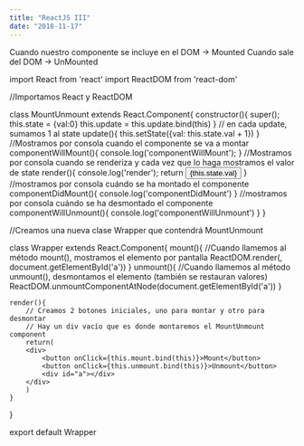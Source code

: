 ```yaml
---
title: "ReactJS III"
date: "2018-11-17"
---
```


Cuando nuestro componente se incluye en el DOM -> Mounted
Cuando sale del DOM -> UnMounted

import React from 'react'
import ReactDOM from 'react-dom'

//Importamos React y ReactDOM

class MountUnmount extends React.Component{
    constructor(){
    super();
    this.state = {val:0}
    this.update = this.update.bind(this)
    }
    // en cada update, sumamos 1 al state
    update(){
        this.setState({val: this.state.val + 1})
    }
    //Mostramos por consola cuando el componente se va a montar
    componentWillMount(){
        console.log('componentWillMount');
    }
    //Mostramos por consola cuando se renderiza y cada vez que lo haga mostramos el valor de state
    render(){
        console.log('render');
        return <button onClick={this.update}>{this.state.val}</button>
    }
    //mostramos por consola cuándo se ha montado el componente
    componentDidMount(){
        console.log('componentDidMount')
    }
    //mostramos por consola cuándo se ha desmontado el componente
    componentWillUnmount(){
        console.log('componentWillUnmount')
    }
}

//Creamos una nueva clase Wrapper que contendrá MountUnmount

class Wrapper extends React.Component{
    mount(){
        //Cuando llamemos al método mount(), mostramos el elemento por pantalla
        ReactDOM.render(<MountUnmount />, document.getElementById('a'))
    }
    unmount(){
        //Cuando llamemos al método unmount(), desmontamos el elemento (también se restauran valores)
        ReactDOM.unmountComponentAtNode(document.getElementById('a'))
    }
    
    render(){
        // Creamos 2 botones iniciales, uno para montar y otro para desmontar
        // Hay un div vacío que es donde montaremos el MountUnmount component
        return(
        <div>
            <button onClick={this.mount.bind(this)}>Mount</button>
            <button onClick={this.unmount.bind(this)}>Unmount</button>
            <div id="a"></div>
        </div>
        )    
    }
}

export default Wrapper

